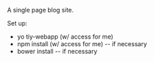 A single page blog site.

Set up:

* yo tiy-webapp (w/ access for me)
* npm install (w/ access for me) -- if necessary
* bower install -- if necessary